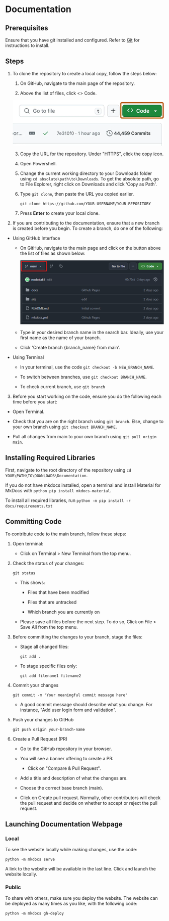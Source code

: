 # Documentation
## Prerequisites

Ensure that you have git installed and configured. Refer to [Git](https://git-scm.com/downloads) for instructions to install.

## Steps

1. To clone the repository to create a local copy, follow the steps below:

    1. On GitHub, navigate to the main page of the repository.

    2. Above the list of files, click <> Code.

    ![Code Button](./docs/images/code-button.webp)

    3. Copy the URL for the repository. Under "HTTPS", click the copy icon.

    4. Open Powershell.

    5. Change the current working directory to your Downloads folder using `cd absolute\path\to\Downloads`. To get the absolute path, go to File Explorer, right click on Downloads and click 'Copy as Path'.

    6. Type `git clone`, then paste the URL you copied earlier.
        ```
        git clone https://github.com/YOUR-USERNAME/YOUR-REPOSITORY
        ```
    
    7. Press **Enter** to create your local clone.

2. If you are contributing to the documentation, ensure that a new branch is created before you begin. To create a branch, do one of the following:

- Using GitHub Interface

    - On GitHub, navigate to the main page and click on the button above the list of files as shown below:

        ![GitHub Code Page](./docs/images/github_branch_change.png)

    - Type in your desired branch name in the search bar. Ideally, use your first name as the name of your branch.

    - Click 'Create branch {branch_name} from main'.

- Using Terminal

    - In your terminal, use the code `git checkout -b NEW_BRANCH_NAME`.

    - To switch between branches, use `git checkout BRANCH_NAME`.

    - To check current branch, use `git branch`

3. Before you start working on the code, ensure you do the following each time before you start:

- Open Terminal.

- Check that you are on the right branch using `git branch`. Else, change to your own branch using `git checkout BRANCH_NAME`.

- Pull all changes from main to your own branch using `git pull origin main`.

## Installing Required Libraries

First, navigate to the root directory of the repository using `cd YOUR\PATH\TO\DOWNLOADS\Documentation`.

If you do not have mkdocs installed, open a terminal and install Material for MkDocs with `python pip install mkdocs-material`.

To install all required libraries, run `python -m pip install -r docs/requirements.txt`

## Committing Code

To contribute code to the main branch, follow these steps:

1. Open terminal:

    - Click on Terminal > New Terminal from the top menu.

2. Check the status of your changes:
    ```
    git status
    ```

    - This shows: 

        - Files that have been modified
        
        - Files that are untracked

        - Which branch you are currently on
    
    - Please save all files before the next step. To do so, Click on File > Save All from the top menu.

3. Before committing the changes to your branch, stage the files:

    - Stage all changed files:

        ```
        git add .
        ```

    - To stage specific files only:

        ```
        git add filename1 filename2
        ```

4. Commit your changes

    ```
    git commit -m "Your meaningful commit message here"
    ```

    - A good commit message should describe what you change. For instance, "Add user login form and validation".

5. Push your changes to GitHub

    ```
    git push origin your-branch-name
    ```

6. Create a Pull Request (PR)

    - Go to the GitHub repository in your browser.

    - You will see a banner offering to create a PR:

        - Click on "Compare & Pull Request".

    - Add a title and description of what the changes are.

    - Choose the correct base branch (main).

    - Click on Create pull request. Normally, other contributors will check the pull request and decide on whether to accept or reject the pull request.

## Launching Documentation Webpage

### Local

To see the website locally while making changes, use the code:

```
python -m mkdocs serve
```

A link to the website will be available in the last line. Click and launch the website locally.

### Public

To share with others, make sure you deploy the website. The website can be deployed as many times as you like, with the following code:

```
python -m mkdocs gh-deploy
```
